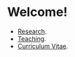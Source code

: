 Welcome!
=======

* [Research]().
* [Teaching](https://cms.ual.es/UAL/personas/persona.htm?id=515256515553484875).
* [Curriculum Vitae](https://vicente-gonzalez-ruiz.github.io/ridiculum/).

